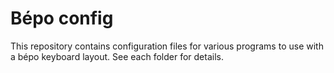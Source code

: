 # Bépo config

This repository contains configuration files for various programs to use with a bépo keyboard layout. See each folder for details.
